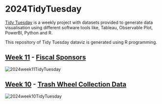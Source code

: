 # 2024TidyTuesday
[Tidy Tuesday](https://github.com/rfordatascience/tidytuesday?tab=readme-ov-file) is a weekly project with datasets provided to generate data visualisation using different software tools like, Tableau, Observable Plot, PowerBI, Python and R.

This repository of Tidy Tuesday dataviz is generated using R programming.

## [Week 11](https://github.com/sndaba/2024TidyTuesday/tree/main/week11) - [Fiscal Sponsors](https://github.com/rfordatascience/tidytuesday/blob/master/data/2024/2024-03-12/readme.md)
![2024week11TidyTuesday](https://github.com/sndaba/2024TidyTuesday/assets/53818579/77cbe6a7-288e-4682-a008-fb67ce372184)


## [Week 10](https://github.com/sndaba/2024TidyTuesday/tree/main/week10) - [Trash Wheel Collection Data](https://github.com/rfordatascience/tidytuesday/blob/master/data/2024/2024-03-05/readme.md)
![2024week10TidyTuesday](https://github.com/sndaba/2024TidyTuesday/assets/53818579/68a8d9a5-8e9b-4e3b-94cf-2a551c8619d7)
